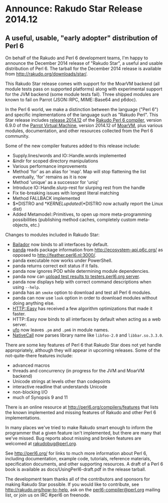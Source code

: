 # Announce: Rakudo Star Release 2014.12

## A useful, usable, "early adopter" distribution of Perl 6

On behalf of the Rakudo and Perl 6 development teams, I'm happy to
announce the December 2014 release of "Rakudo Star", a useful and usable
distribution of Perl 6. The tarball for the December 2014 release is
available from <http://rakudo.org/downloads/star/>.

This Rakudo Star release comes with support for the MoarVM
backend (all module tests pass on supported platforms) along with
experimental support for the JVM backend (some module tests fail).
Three shipped modules are known to fail on Parrot (JSON::RPC,
MIME::Base64 and p6doc).

In the Perl 6 world, we make a distinction between the language
("Perl 6") and specific implementations of the language such as
"Rakudo Perl". This Star release includes [release 2014.12] of the
[Rakudo Perl 6 compiler], version 6.9.0 of the [Parrot Virtual
Machine], version 2014.12 of [MoarVM], plus various modules,
documentation, and other resources collected from the Perl 6
community.

[release 2014.12]:
    https://github.com/rakudo/rakudo/blob/nom/docs/announce/2014.12.md
[Rakudo Perl 6 compiler]: http://github.com/rakudo/rakudo
[Parrot Virtual Machine]: http://parrot.org
[MoarVM]: http://moarvm.org/

Some of the new compiler features added to this release include:

- Supply.lines/words and IO::Handle.words implemented
- &indir for scoped directory manipulations
- Various performance improvements
- Method 'for' as an alias for 'map'. Map will stop flattening the list eventually, 'for' remains as it is now
- Method 'unique' as a successor for 'uniq'
- Introduce IO::Handle.slurp-rest for slurping rest from the handle
- Fix tie-breaking issues with longest literal matching
- Method FALLBACK implemented
- $*DISTRO and $*KERNEL updated ($*DISTRO now actually report the Linux dist)
- Added Metamodel::Primitives, to open up more meta-programming possibilities
  (publishing method caches, completely custom meta-objects, etc.)

Changes to modules included in Rakudo Star:

- [Bailador](https://github.com/tadzik/Bailador) now binds to all interfaces by default.
- [panda](https://github.com/tadzik/panda) reads package information from <http://ecosystem-api.p6c.org/> as opposed to <http://feather.perl6.nl:3000/>.
- panda executable now works under PowerShell.
- panda returns correct exit status if it fails.
- panda now ignores POD while determining module dependencies.
- panda now can [upload test results to testers.perl6.org server](http://perl6advent.wordpress.com/2014/12/21/day-21-community-smoke-testing/).
- panda now displays help with correct command descriptions when using `--help`.
- panda has an `smoke` option to download and test all Perl 6 modules.
- panda can now use `look` option in order to download modules without doing anything else.
- [HTTP::Easy](https://github.com/supernovus/perl6-http-easy) has received a few algorithm optimizations that made it faster.
- HTTP::Easy now binds to all interfaces by default when acting as a web server.
- [ufo](https://github.com/masak/ufo) now leaves `.pm` and `.pm6` in module names.
- [NativeCall](https://github.com/jnthn/zavolaj) now parses library name like `libfoo-2.0` and `libbar.so.3.3.0`.

There are some key features of Perl 6 that Rakudo Star does not yet
handle appropriately, although they will appear in upcoming releases.
Some of the not-quite-there features include:

  * advanced macros
  * threads and concurrency (in progress for the JVM and MoarVM backend)
  * Unicode strings at levels other than codepoints
  * interactive readline that understands Unicode
  * non-blocking I/O
  * much of Synopsis 9 and 11

There is an online resource at <http://perl6.org/compilers/features>
that lists the known implemented and missing features of Rakudo and
other Perl 6 implementations.

In many places we've tried to make Rakudo smart enough to inform the
programmer that a given feature isn't implemented, but there are many
that we've missed. Bug reports about missing and broken features are
welcomed at <rakudobug@perl.org>.

See <http://perl6.org/> for links to much more information about
Perl 6, including documentation, example code, tutorials, reference
materials, specification documents, and other supporting resources. A
draft of a Perl 6 book is available as docs/UsingPerl6-draft.pdf in
the release tarball.

The development team thanks all of the contributors and sponsors for
making Rakudo Star possible. If you would like to contribute, see
<http://rakudo.org/how-to-help>, ask on the <perl6-compiler@perl.org>
mailing list, or join us on IRC \#perl6 on freenode.
